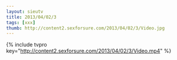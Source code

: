 ```yaml
--- 
layout: sieutv
title: 2013/04/02/3
tags: [xxx]
thumb: http://content2.sexforsure.com/2013/04/02/3/Video.jpg
---
```

{% include tvpro key="http://content2.sexforsure.com/2013/04/02/3/Video.mp4" %} 
